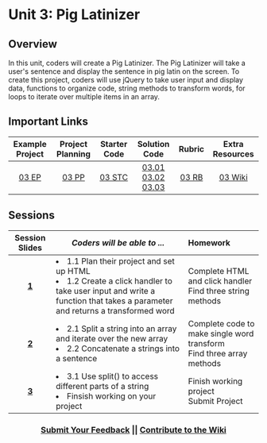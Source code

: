 # Unit 3: Pig Latinizer


## Overview
In this unit, coders will create a Pig Latinizer. The Pig Latinizer will take a user's sentence and display the sentence in pig latin on the screen. To create this project, coders will use jQuery to take user input and display data, functions to organize code, string methods to transform words, for loops to iterate over multiple items in an array.

## Important Links


| Example Project | Project Planning |  Starter Code | Solution Code  | Rubric | Extra Resources |
|:-------:|:-------:|:-------:|:-------:|:-------:|:-------:|
|[03 EP](https://scriptedcurriculum.github.io/adv_pgl_sol_3/)|[03 PP](https://docs.google.com/document/d/1gINwUa2YyBhAvlKkdAlfm9gJxnnkbiTPE1QV_O_PmJc/edit)|[03 STC](https://github.com/ScriptEdcurriculum/piglatinizer/blob/master/INSTRUCTIONS.md)|[03.01](https://github.com/ScriptEdcurriculum/adv_pgl_sol_1) [03.02](https://github.com/ScriptEdcurriculum/adv_pgl_sol_2) [03.03](https://github.com/ScriptEdcurriculum/adv_pgl_sol_3)|[03 RB](https://drive.google.com/open?id=13vHr_fpuyip958JHw2eYt8P7UQsGz9-crCHPZKyNVf4)|[03 Wiki](https://github.com/ScriptEdcurriculum/curriculum17-18/wiki/2.-Advanced#unit-3-pig-latinizer)|

## Sessions 
|Session Slides|*Coders will be able to ...*|Homework|
|:-------:|-------|:-------|
|[**1**](https://docs.google.com/presentation/d/13c8FrlzFuNA8yJTmCdLkEG4PYw_LnL0Q1Lgmlc2gTPs/edit#slide=id.g2c7704967c_0_0)|<li>  1.1 Plan their project and set up HTML</li> <li> 1.2 Create a click handler to take user input and write a function that takes a parameter and returns a transformed word</li>|Complete HTML <br> and click handler <br> Find three string methods|
|[**2**](https://docs.google.com/presentation/d/1XrtHFhijKP6oEbsbakqtPpnBrahbsHSgHc3JmQPj6s8/edit#slide=id.g1e220fa94a_0_30)|<li> 2.1 Split a string into an array and iterate over the new array </li> <li> 2.2 Concatenate a strings into a sentence</li> |Complete code to make single word transform <br> Find three array methods|
|[**3**](https://docs.google.com/presentation/d/1prZprZ2Px5-3-ZLMT0g_Vy4mRS7qLCKhA2B8y5oaKIE/edit#slide=id.g1e220fa94a_0_30)|<li> 3.1 Use split() to access different parts of a string </li> <li> Finsish working on your project</li> |Finish working project <br> Submit Project|

<h3 align="center"><a href="https://docs.google.com/forms/d/e/1FAIpQLSdmoYjRk6tqJHI5Y1ELjOZ7tiYj58dmoIBEeUaXK5ciIdljIg/viewform">Submit Your Feedback</a> || <a href="https://github.com/ScriptEdcurriculum/curriculum17-18/wiki/2.-Advanced#unit-3-pig-latinizer">Contribute to the Wiki</a></h3>
